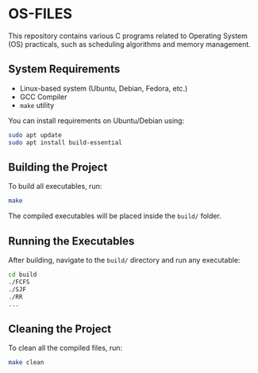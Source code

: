 # OS-FILES

This repository contains various C programs related to Operating System (OS) practicals, such as scheduling algorithms and memory management.

## System Requirements

- Linux-based system (Ubuntu, Debian, Fedora, etc.)
- GCC Compiler
- `make` utility

You can install requirements on Ubuntu/Debian using:

```bash
sudo apt update
sudo apt install build-essential
```

## Building the Project

To build all executables, run:

```bash
make
```

The compiled executables will be placed inside the `build/` folder.

## Running the Executables

After building, navigate to the `build/` directory and run any executable:

```bash
cd build
./FCFS
./SJF
./RR
...
```

## Cleaning the Project

To clean all the compiled files, run:

```bash
make clean
```